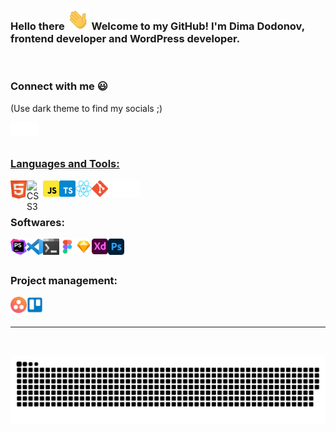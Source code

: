 ### Hello there <img src="./images/wave.gif" width="35px"> Welcome to my GitHub! I'm Dima Dodonov, frontend developer and WordPress developer.

<br/>

### Connect with me :smiley:

(Use dark theme to find my socials ;)

<a href="https://vk.com/dimadodonov" target="_blank"><img align="left" alt="Anton U | VK" width="22px" src="./images/vk.svg" /></a>
<a href="https://www.instagram.com/dimadodonov" target="_blank"><img align="left" alt="Anton U | Instagram" width="22px" src="./images/insta.svg" />

<br/>
<br/>

### Languages and Tools:

<a href="https://www.w3.org/html/" target="_blank"><img align="left" border="0" alt="HTML5" width="26px" src="./images/html.svg" /></a>
<a href="https://www.w3schools.com/css/" target="_blank"><img align="left" border="0" alt="CSS3" width="26px" src="./images/css.svg" /></a>
<a href="https://www.w3schools.com/js/" target="_blank"><img align="left" border="0" alt="CSS3" width="26px" src="./images/javascript.svg" /></a>
<a href="https://www.w3schools.com/js/" target="_blank"><img align="left" border="0" alt="CSS3" width="26px" src="./images/typescript.svg" /></a>
<a href="https://ru.reactjs.org/" target="_blank"><img align="left" border="0" alt="React" width="26px" height="26px" src="./images/react.svg" /></a>
<a href="https://git-scm.com/" target="_blank"><img align="left" border="0" alt="git" width="26px" src="./images/git.svg" /></a>
<img align="left" border="0" alt="GitHub" width="26px" src="./images/github.svg" />
<a href="https://ru.wordpress.org/" target="_blank"><img align="left" border="0" alt="git" width="26px" src="./images/wordpress.svg" /></a>

<br />
<br />

### Softwares:

<a href="https://www.jetbrains.com/ru-ru/phpstorm/" target="_blank"> <img align="left" border="0" alt="PhpStorm" width="26px" src="./images/PhpStorm.svg"/></a>
<a href="https://code.visualstudio.com/" target="_blank"> <img align="left" alt="Visual Studio Code" width="26px" src="./images/vscode.svg" /></a>
<a href="https://www.microsoft.com/ru-ru/p/windows-terminal/9n0dx20hk701?activetab=pivot:overviewtab" target="_blank"><img align="left" border="0" alt="Windows Terminal" width="26px" height="26px" src="./images/windows_terminal.svg"/></a>
<a href="https://www.figma.com/@dimadodonov" target="_blank"><img align="left" border="0" alt="figma" width="26px" height="26px" src="./images/figma.svg"/></a>
<a href="https://www.sketch.com/" target="_blank"><img align="left" border="0" alt="figma" width="26px" height="26px" src="./images/sketch.svg"/></a>
<a href="https://www.adobe.com/products/xd.html" target="_blank"><img align="left" border="0" alt="XD" width="26px" src="./images/xd.svg"/></a>
<a href="https://www.photoshop.com/en" target="_blank"><img align="left" border="0" alt="Photoshop" width="26px" src="./images/photoshop.svg"/></a>

<br />
<br />

### Project management:

<a href="https://asana.com/" target="_blank"><img align="left" border="0" alt="Asana" width="26px" src="./images/asana.svg"/></a>
<a href="https://trello.com/" target="_blank"><img align="left" border="0" alt="trello" width="26px" src="./images/trello.svg"/></a>

<br />
<br />
  
---

<br />

![github contribution grid snake animation](https://raw.githubusercontent.com/dimadodonov/dimadodonov/output/github-contribution-grid-snake.svg)

<!-- <br/>

![visitors](https://visitor-badge.glitch.me/badge?page_id=zdimadodonov.dimadodonov) -->
